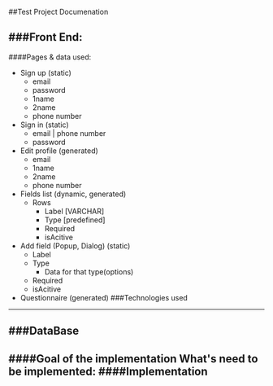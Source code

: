 ##Test Project Documenation


###Front End:
---
####Pages & data used:
- Sign up (static)
  - email
  - password
  - 1name
  - 2name
  - phone number
- Sign in (static)
  - email | phone number
  - password
- Edit profile (generated)
  - email
  - 1name
  - 2name
  - phone number
- Fields list (dynamic, generated)
  - Rows
    - Label [VARCHAR]
    - Type [predefined]
    - Required
    - isAcitive
- Add field (Popup, Dialog) (static)
    - Label 
    - Type
      - Data for that type(options)
    - Required
    - isAcitive
- Questionnaire (generated)
###Technologies used
---
###DataBase
---

####Goal of the implementation
What's need to be implemented:
####Implementation 
- 